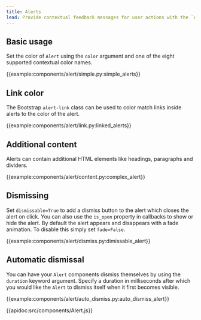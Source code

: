 ```yaml
---
title: Alerts
lead: Provide contextual feedback messages for user actions with the `Alert` component.
---
```


## Basic usage

Set the color of `Alert` using the `color` argument and one of the eight supported contextual color names.

{{example:components/alert/simple.py:simple_alerts}}

## Link color

The Bootstrap `alert-link` class can be used to color match links inside alerts to the color of the alert.

{{example:components/alert/link.py:linked_alerts}}

## Additional content

Alerts can contain additional HTML elements like headings, paragraphs and dividers.

{{example:components/alert/content.py:complex_alert}}

## Dismissing

Set `dismissable=True` to add a dismiss button to the alert which closes the alert on click. You can also use the `is_open` property in callbacks to show or hide the alert. By default the alert appears and disappears with a fade animation. To disable this simply set `fade=False`.

{{example:components/alert/dismiss.py:dimissable_alert}}

## Automatic dismissal

You can have your `Alert` components dismiss themselves by using the `duration` keyword argument. Specify a duration in milliseconds after which you would like the `Alert` to dismiss itself when it first becomes visible.

{{example:components/alert/auto_dismiss.py:auto_dismiss_alert}}

{{apidoc:src/components/Alert.js}}
